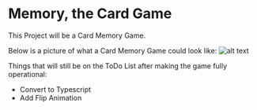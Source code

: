 # Memory, the Card Game

This Project will be a Card Memory Game.

Below is a picture of what a Card Memory Game could look like:
![alt text](https://encrypted-tbn0.gstatic.com/images?q=tbn:ANd9GcQIH2AfGN6PoOwvf5WkJWtFfK2VFVxT-ZSFwFNxJK1Xhs_AFhr8)

Things that will still be on the ToDo List after making the game fully operational:
- Convert to Typescript
- Add Flip Animation